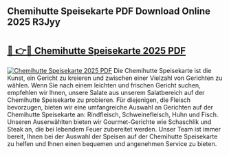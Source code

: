 ## Chemihutte Speisekarte PDF Download Online 2025 R3Jyy

# <h2><a href="http://gc7io3.nevu.top/?p=Chemihutte+Speisekarte">🔗 👉🔴 Chemihutte Speisekarte 2025 PDF</a></h2>

[![Chemihutte Speisekarte 2025 PDF](https://i.imgur.com/dBaPXMq.png)](http://gc7io3.nevu.top/?p=Chemihutte+Speisekarte)
Die Chemihutte Speisekarte ist die Kunst, ein Gericht zu kreieren und zwischen einer Vielzahl von Gerichten zu wählen. Wenn Sie nach einem leichten und frischen Gericht suchen, empfehlen wir Ihnen, unsere Salate aus unserem Salatbereich auf der Chemihutte Speisekarte zu probieren. Für diejenigen, die Fleisch bevorzugen, bieten wir eine umfangreiche Auswahl an Gerichten auf der Chemihutte Speisekarte an: Rindfleisch, Schweinefleisch, Huhn und Fisch. Unseren Auserwählten bieten wir Gourmet-Gerichte wie Schaschlik und Steak an, die bei lebendem Feuer zubereitet werden. Unser Team ist immer bereit, Ihnen bei der Auswahl der Speisen auf der Chemihutte Speisekarte zu helfen und Ihnen einen bequemen und angenehmen Service zu bieten.
